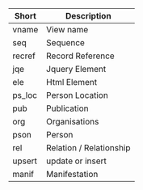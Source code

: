 | Short  | Description             |
|--------|-------------------------|
| vname  | View name               |
| seq    | Sequence                |
| recref | Record Reference        |
| jqe    | Jquery Element          |
| ele    | Html Element            |
| ps_loc | Person Location         |
| pub    | Publication             |
| org    | Organisations           |
| pson   | Person                  |
| rel    | Relation / Relationship |
| upsert | update or insert |
| manif  | Manifestation |
